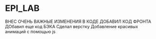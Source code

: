 # EPI_LAB

ВНЕС ОЧЕНЬ ВАЖНЫЕ ИЗМЕНЕНИЯ В КОДЕ
ДОБАВИЛ КОД ФРОНТА
ДОбавил еще код БЭКА
Сделал верстку
Добавление красивых анимаций с помощью js

